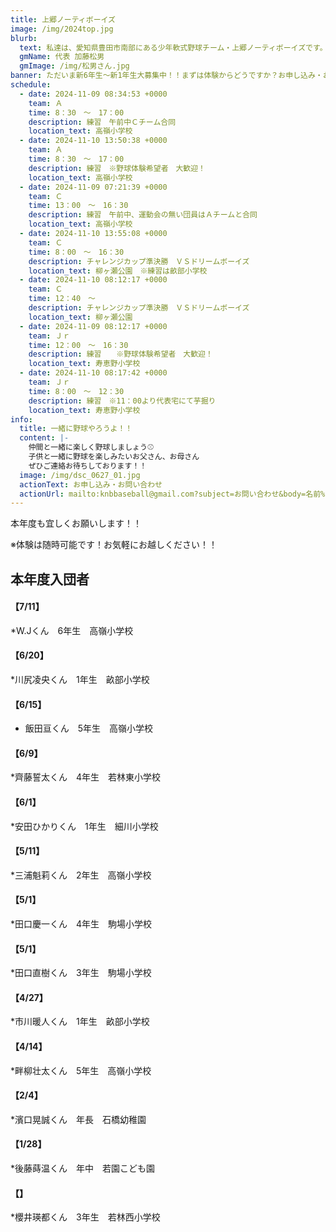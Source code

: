 ```yaml
---
title: 上郷ノーティボーイズ
image: /img/2024top.jpg
blurb:
  text: 私達は、愛知県豊田市南部にある少年軟式野球チーム・上郷ノーティボーイズです。野球を愛する少年・少女達の夢を育み、軟式野球を正しく指導し、体力向上と礼儀を養成します。また、親友同士の友情と交歓の場を与え、規則正しい明朗な少年・少女を育成することを目的としています。
  gmName: 代表 加藤松男
  gmImage: /img/松男さん.jpg
banner: ただいま新6年生～新1年生大募集中！！まずは体験からどうですか？お申し込み・お問い合わせはお気軽にどうぞ！！
schedule:
  - date: 2024-11-09 08:34:53 +0000
    team: Ａ
    time: 8：30　～　17：00
    description: 練習　午前中Ｃチーム合同
    location_text: 高嶺小学校
  - date: 2024-11-10 13:50:38 +0000
    team: Ａ
    time: 8：30　～　17：00
    description: 練習　※野球体験希望者　大歓迎！
    location_text: 高嶺小学校
  - date: 2024-11-09 07:21:39 +0000
    team: Ｃ
    time: 13：00　～　16：30
    description: 練習　午前中、運動会の無い団員はＡチームと合同
    location_text: 高嶺小学校
  - date: 2024-11-10 13:55:08 +0000
    team: Ｃ
    time: 8：00　～　16：30　
    description: チャレンジカップ準決勝　ＶＳドリームボーイズ
    location_text: 柳ヶ瀬公園　※練習は畝部小学校
  - date: 2024-11-10 08:12:17 +0000
    team: Ｃ
    time: 12：40　～　
    description: チャレンジカップ準決勝　ＶＳドリームボーイズ
    location_text: 柳ヶ瀬公園
  - date: 2024-11-09 08:12:17 +0000
    team: Ｊｒ
    time: 12：00　～　16：30
    description: 練習　　※野球体験希望者　大歓迎！
    location_text: 寿恵野小学校
  - date: 2024-11-10 08:17:42 +0000
    team: Ｊｒ
    time: 8：00　～　12：30
    description: 練習　※11：00より代表宅にて芋掘り
    location_text: 寿恵野小学校
info:
  title: 一緒に野球やろうよ！！
  content: |-
    仲間と一緒に楽しく野球しましょう⚾
    子供と一緒に野球を楽しみたいお父さん、お母さん
    ぜひご連絡お待ちしております！！
  image: /img/dsc_0627_01.jpg
  actionText: お申し込み・お問い合わせ
  actionUrl: mailto:knbbaseball@gmail.com?subject=お問い合わせ&body=名前%20%3A%0D%0Aふりがな%20%3A%0D%0A電話%20%3A%0D%0A学校名%20%3A%0D%0A学年%20%3A%0D%0Aお問い合せ内容%20%3A（例、体験・見学・入団希望）
---
```

本年度も宜しくお願いします！！


※体験は随時可能です！お気軽にお越しください！！

## 本年度入団者

#### 【7/11】

*W.Jくん　6年生　高嶺小学校

#### 【6/20】

*川尻凌央くん　1年生　畝部小学校

#### 【6/15】

* 飯田亘くん　5年生　高嶺小学校

#### 【6/9】

*齊藤誓太くん　4年生　若林東小学校

#### 【6/1】

*安田ひかりくん　1年生　細川小学校

#### 【5/11】

*三浦魁莉くん　2年生　高嶺小学校

#### 【5/1】

*田口慶一くん　4年生　駒場小学校

#### 【5/1】

*田口直樹くん　3年生　駒場小学校

#### 【4/27】

*市川暖人くん　1年生　畝部小学校

#### 【4/14】

*畔柳壮太くん　5年生　高嶺小学校

#### 【2/4】

*濱口晃誠くん　年長　石橋幼稚園

#### 【1/28】

*後藤蒔温くん　年中　若園こども園

#### 【】

*櫻井瑛都くん　3年生　若林西小学校



